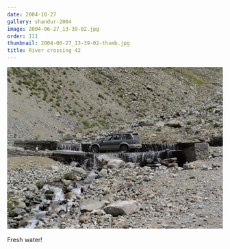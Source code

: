 ```yaml
---
date: 2004-10-27
gallery: shandur-2004
image: 2004-06-27_13-39-02.jpg
order: 111
thumbnail: 2004-06-27_13-39-02-thumb.jpg
title: River crossing 42
---
```


![River crossing 42](./2004-06-27_13-39-02.jpg)

Fresh water!